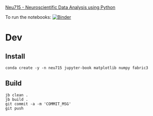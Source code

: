 [Neu715 - Neuroscientific Data Analysis using Python](http://janclemenslab.org/neu715)

To run the notebooks: [![Binder](https://mybinder.org/badge_logo.svg)](https://mybinder.org/v2/gh/janclemenslab/neu715/HEAD)


# Dev

## Install
```shell
conda create -y -n neu715 jupyter-book matplotlib numpy fabric3
```

## Build
```shell
jb clean .
jb build .
git commit -a -m 'COMMIT_MSG'
git push
```